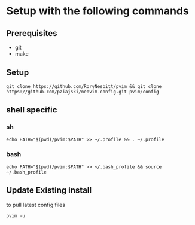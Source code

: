 # Setup with the following commands
## Prerequisites
- git
- make
## Setup
```
git clone https://github.com/RoryNesbitt/pvim && git clone https://github.com/pziajski/neovim-config.git pvim/config
```
## shell specific
### sh
```
echo PATH="$(pwd)/pvim:$PATH" >> ~/.profile && . ~/.profile
```
### bash
```
echo PATH="$(pwd)/pvim:$PATH" >> ~/.bash_profile && source ~/.bash_profile
```
## Update Existing install
to pull latest config files
```
pvim -u
```
